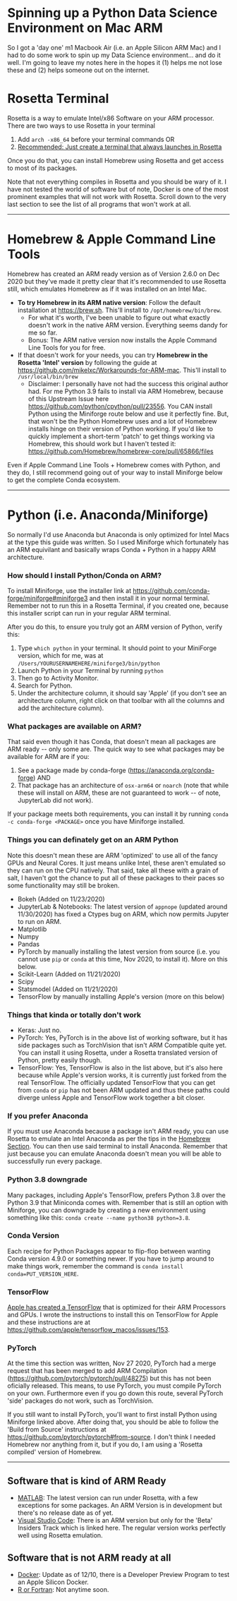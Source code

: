# Spinning up a Python Data Science Environment on Mac ARM
So I got a 'day one' m1 Macbook Air (i.e. an Apple Silicon ARM Mac) and I had to do some work to spin up my Data Science environment... and do it well. I'm going to leave my notes here in the hopes it (1) helps me not lose these and (2) helps someone out on the internet.

# Rosetta Terminal
Rosetta is a way to emulate Intel/x86 Software on your ARM processor. There are two ways to use Rosetta in your terminal

1. Add `arch -x86_64` before your terminal commands OR
2. [Recommended: Just create a terminal that always launches in Rosetta](https://osxdaily.com/2020/11/18/how-run-homebrew-x86-terminal-apple-silicon-mac/)

Once you do that, you can install Homebrew using Rosetta and get access to most of its packages.

Note that not everything compiles in Rosetta and you should be wary of it. I have not tested the world of software but of note, Docker is one of the most prominent examples that will not work with Rosetta. Scroll down to the very last section to see the list of all programs that won't work at all.

---

# Homebrew & Apple Command Line Tools
Homebrew has created an ARM ready version as of Version 2.6.0 on Dec 2020 but they've made it pretty clear that it's recommended to use Rosetta still, which emulates Homebrew as if it was installed on an Intel Mac.

- **To try Homebrew in its ARM native version**: Follow the default installation at https://brew.sh. This'll install to `/opt/homebrew/bin/brew`.
  - For what it's worth, I've been unable to figure out what exactly doesn't work in the native ARM version. Everything seems dandy for me so far.
  - Bonus: The ARM native version now installs the Apple Command Line Tools for you for free.
- If that doesn't work for your needs, you can try **Homebrew in the Rosetta 'Intel' version** by following the guide at https://github.com/mikelxc/Workarounds-for-ARM-mac. This'll install to `/usr/local/bin/brew`
  - Disclaimer: I personally have not had the success this original author had. For me Python 3.9 fails to install via ARM Homebrew, because of this Upstream Issue here https://github.com/python/cpython/pull/23556. You CAN install Python using the Miniforge route below and use it perfectly fine. But, that won't be the Python Homebrew uses and a lot of Homebrew installs hinge on their version of Python working. If you'd like to quickly implement a short-term 'patch' to get things working via Homebrew, this should work but I haven't tested it: https://github.com/Homebrew/homebrew-core/pull/65866/files

Even if Apple Command Line Tools + Homebrew comes with Python, and they do, I still recommend going out of your way to install Miniforge below to get the complete Conda ecosystem.

---

# Python (i.e. Anaconda/Miniforge)
So normally I'd use Anaconda but Anaconda is only optimized for Intel Macs at the type this guide was written. So I used Miniforge which fortunately has an ARM equivilant and basically wraps Conda + Python in a happy ARM architecture.

### How should I install Python/Conda on ARM?
To install Miniforge, use the installer link at https://github.com/conda-forge/miniforge#miniforge3 and then install it in your normal terminal. Remember not to run this in a Rosetta Terminal, if you created one, because this installer script can run in your regular ARM terminal. 

After you do this, to ensure you truly got an ARM version of Python, verify this:
1. Type `which python` in your terminal. It should point to your MiniForge version, which for me, was at `/Users/YOURUSERNAMEHERE/miniforge3/bin/python`
2. Launch Python in your Terminal by running `python`
3. Then go to Activity Monitor.
4. Search for Python.
5. Under the architecture column, it should say 'Apple' (if you don't see an architecture column, right click on that toolbar with all the columns and add the architecture column).

### What packages are available on ARM?
That said even though it has Conda, that doesn't mean all packages are ARM ready -- only some are. The quick way to see what packages may be available for ARM are if you:

1. See a package made by conda-forge (https://anaconda.org/conda-forge) AND
2. That package has an architecture of `osx-arm64` or `noarch` (note that while these will install on ARM, these are not guaranteed to work -- of note, JupyterLab did not work).

If your package meets both requirements, you can install it by running `conda -c conda-forge <PACKAGE>` once you have Miniforge installed.

### Things you can definately get on an ARM Python
Note this doesn't mean these are ARM 'optimized' to use all of the fancy GPUs and Neural Cores. It just means unlike Intel, these aren't emulated so they can run on the CPU natively. That said, take all these with a grain of salt, I haven't got the chance to put all of these packages to their paces so some functionality may still be broken.

- Bokeh (Added on 11/23/2020)
- JupyterLab & Notebooks: The latest version of `appnope` (updated around 11/30/2020) has fixed a Ctypes bug on ARM, which now permits Jupyter to run on ARM.
- Matplotlib
- Numpy
- Pandas
- PyTorch by manually installing the latest version from source (i.e. you cannot use `pip` or `conda` at this time, Nov 2020, to install it). More on this below.
- Scikit-Learn (Added on 11/21/2020)
- Scipy
- Statsmodel (Added on 11/21/2020)
- TensorFlow by manually installing Apple's version (more on this below)

### Things that kinda or totally don't work
- Keras: Just no.
- PyTorch: Yes, PyTorch is in the above list of working software, but it has side packages such as TorchVision that isn't ARM Compatible quite yet. You can install it using Rosetta, under a Rosetta translated version of Python, pretty easily though.
- TensorFlow: Yes, TensorFlow is also in the list above, but it's also here because while Apple's version works, it is currently just forked from the real TensorFlow. The officially updated TensorFlow that you can get from `conda` or `pip` has not been ARM updated and thus these paths could diverge unless Apple and TensorFlow work together a bit closer.

### If you prefer Anaconda
If you must use Anaconda because a package isn't ARM ready, you can use Rosetta to emulate an Intel Anaconda as per the tips in the [Homebrew Section](homebrew-and-rosetta-terminal). You can then use said terminal to install Anaconda. Remember that just because you can emulate Anaconda doesn't mean you will be able to successfully run every package.

### Python 3.8 downgrade
Many packages, including Apple's TensorFlow, prefers Python 3.8 over the Python 3.9 that Miniconda comes with. Remember that is still an option with Miniforge, you can downgrade by creating a new environment using something like this: `conda create --name python38 python=3.8`.

### Conda Version
Each recipe for Python Packages appear to flip-flop between wanting Conda version 4.9.0 or something newer. If you have to jump around to make things work, remember the command is `conda install conda=PUT_VERSION_HERE`.

### TensorFlow
[Apple has created a TensorFlow](https://github.com/apple/tensorflow_macos) that is optimized for their ARM Processors and GPUs. I wrote the instructions to install this on TensorFlow for Apple and these instructions are at https://github.com/apple/tensorflow_macos/issues/153.

### PyTorch
At the time this section was written, Nov 27 2020, PyTorch had a merge request that has been merged to add ARM Compilation (https://github.com/pytorch/pytorch/pull/48275) but this has not been oficially released. This means, to use PyTorch, you must compile PyTorch on your own. Furthermore even if you go down this route, several PyTorch 'side' packages do not work, such as TorchVision.

If you still want to install PyTorch, you'll want to first install Python using Miniforge linked above. After doing that, you should be able to follow the 'Build from Source' instructions at https://github.com/pytorch/pytorch#from-source. I don't think I needed Homebrew nor anything from it, but if you do, I am using a 'Rosetta compiled' version of Homebrew.

---

## Software that is kind of ARM Ready
- [MATLAB](https://www.mathworks.com/matlabcentral/answers/641925-is-matlab-supported-on-apple-silicon-macs?s_tid=srchtitle): The latest version can run under Rosetta, with a few exceptions for some packages. An ARM Version is in development but there's no release date as of yet.
-  [Visual Studio Code](https://code.visualstudio.com/insiders/): There is an ARM version but only for the 'Beta' Insiders Track which is linked here. The regular version works perfectly well using Rosetta emulation.

## Software that is not ARM ready at all
- [Docker](https://www.docker.com/blog/expanding-dockers-developer-preview-program/): Update as of 12/10, there is a Developer Preview Program to test an Apple Silicon Docker.
- [R or Fortran](https://developer.r-project.org/Blog/public/2020/11/02/will-r-work-on-apple-silicon/): Not anytime soon.
